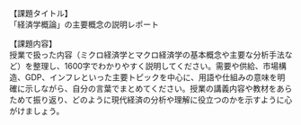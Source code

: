 【課題タイトル】  
「経済学概論」の主要概念の説明レポート

【課題内容】  
授業で扱った内容（ミクロ経済学とマクロ経済学の基本概念や主要な分析手法など）を整理し、1600字でわかりやすく説明してください。需要や供給、市場構造、GDP、インフレといった主要トピックを中心に、用語や仕組みの意味を明確に示しながら、自分の言葉でまとめてください。授業の講義内容や教材をあらためて振り返り、どのように現代経済の分析や理解に役立つのかを示すように心がけましょう。